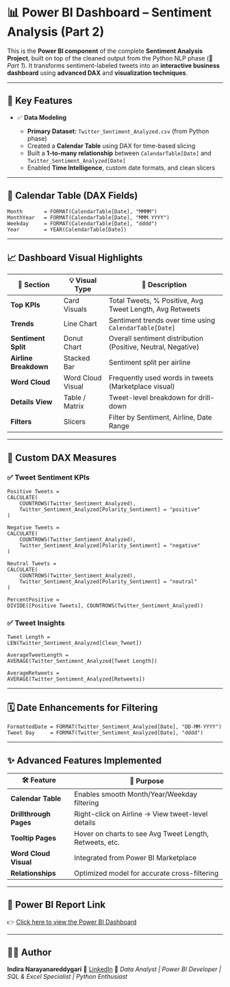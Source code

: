 # 📊 **Power BI Dashboard – Sentiment Analysis (Part 2)**

This is the **Power BI component** of the complete **Sentiment Analysis Project**, built on top of the cleaned output from the Python NLP phase (📄 *Part 1*). It transforms sentiment-labeled tweets into an **interactive business dashboard** using **advanced DAX** and **visualization techniques**.

---

## 🚀 **Key Features**

* ✅ **Data Modeling**

  * **Primary Dataset:** `Twitter_Sentiment_Analyzed.csv` (from Python phase)
  * Created a **Calendar Table** using DAX for time-based slicing
  * Built a **1-to-many relationship** between `CalendarTable[Date]` and `Twitter_Sentiment_Analyzed[Date]`
  * Enabled **Time Intelligence**, custom date formats, and clean slicers

---

## 📅 **Calendar Table (DAX Fields)**

```dax
Month       = FORMAT(CalendarTable[Date], "MMMM")
MonthYear   = FORMAT(CalendarTable[Date], "MMM YYYY")
Weekday     = FORMAT(CalendarTable[Date], "dddd")
Year        = YEAR(CalendarTable[Date])
```

---

## 📈 **Dashboard Visual Highlights**

| 🔹 Section            | 💡 Visual Type    | 📄 Description                                               |
| --------------------- | ----------------- | ------------------------------------------------------------ |
| **Top KPIs**          | Card Visuals      | Total Tweets, % Positive, Avg Tweet Length, Avg Retweets     |
| **Trends**            | Line Chart        | Sentiment trends over time using `CalendarTable[Date]`       |
| **Sentiment Split**   | Donut Chart       | Overall sentiment distribution (Positive, Neutral, Negative) |
| **Airline Breakdown** | Stacked Bar       | Sentiment split per airline                                  |
| **Word Cloud**        | Word Cloud Visual | Frequently used words in tweets (Marketplace visual)         |
| **Details View**      | Table / Matrix    | Tweet-level breakdown for drill-down                         |
| **Filters**           | Slicers           | Filter by Sentiment, Airline, Date Range                     |

---

## 🧠 **Custom DAX Measures**

### ✅ **Tweet Sentiment KPIs**

```dax
Positive Tweets = 
CALCULATE(
    COUNTROWS(Twitter_Sentiment_Analyzed),
    Twitter_Sentiment_Analyzed[Polarity_Sentiment] = "positive"
)

Negative Tweets = 
CALCULATE(
    COUNTROWS(Twitter_Sentiment_Analyzed),
    Twitter_Sentiment_Analyzed[Polarity_Sentiment] = "negative"
)

Neutral Tweets = 
CALCULATE(
    COUNTROWS(Twitter_Sentiment_Analyzed),
    Twitter_Sentiment_Analyzed[Polarity_Sentiment] = "neutral"
)

PercentPositive = 
DIVIDE([Positive Tweets], COUNTROWS(Twitter_Sentiment_Analyzed))
```

### ✅ **Tweet Insights**

```dax
Tweet Length = 
LEN(Twitter_Sentiment_Analyzed[Clean_Tweet])

AverageTweetLength = 
AVERAGE(Twitter_Sentiment_Analyzed[Tweet Length])

AverageRetweets = 
AVERAGE(Twitter_Sentiment_Analyzed[Retweets])
```

---

## 🗓️ **Date Enhancements for Filtering**

```dax
FormattedDate = FORMAT(Twitter_Sentiment_Analyzed[Date], "DD-MM-YYYY")
Tweet Day     = FORMAT(Twitter_Sentiment_Analyzed[Date], "dddd")
```

---

## ✨ **Advanced Features Implemented**

| 🛠 Feature             | 🎯 Purpose                                              |
| ---------------------- | ------------------------------------------------------- |
| **Calendar Table**     | Enables smooth Month/Year/Weekday filtering             |
| **Drillthrough Pages** | Right-click on Airline → View tweet-level details       |
| **Tooltip Pages**      | Hover on charts to see Avg Tweet Length, Retweets, etc. |
| **Word Cloud Visual**  | Integrated from Power BI Marketplace                    |
| **Relationships**      | Optimized model for accurate cross-filtering            |

---

## 🔗 **Power BI Report Link**

👉 [Click here to view the Power BI Dashboard](https://app.powerbi.com/groups/me/reports/ccb8dca9-17dc-4f31-989e-aee9c885ae2d/02719f4635e2a51f1ae7?experience=power-bi)

---


## 👩‍💻 **Author**

**Indira Narayanareddygari**
📎 [LinkedIn](https://www.linkedin.com/in/indira-narayanareddygari-analyst061294/)
💼 *Data Analyst | Power BI Developer | SQL & Excel Specialist | Python Enthusiast*
